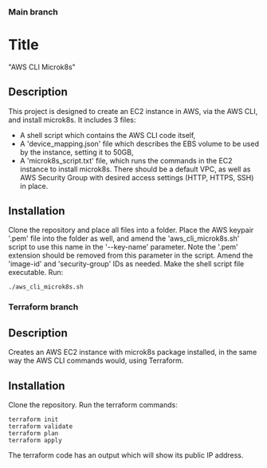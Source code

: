 ### Main branch

# Title
"AWS CLI Microk8s"

## Description
This project is designed to create an EC2 instance in AWS, via the AWS CLI, and install microk8s. It includes 3 files:
- A shell script which contains the AWS CLI code itself,
- A 'device_mapping.json' file which describes the EBS volume to be used by the instance, setting it to 50GB,
- A 'microk8s_script.txt' file, which runs the commands in the EC2 instance to install microk8s.
There should be a default VPC, as well as AWS Security Group with desired access settings (HTTP, HTTPS, SSH) in place.

## Installation
Clone the repository and place all files into a folder. 
Place the AWS keypair '.pem' file into the folder as well, and amend the 'aws_cli_microk8s.sh' script to use this name in the '--key-name' parameter. Note the '.pem' extension should be removed from this parameter in the script.
Amend the 'image-id' and 'security-group' IDs as needed.
Make the shell script file executable.
Run: 
```
./aws_cli_microk8s.sh
```

### Terraform branch

## Description
Creates an AWS EC2 instance with microk8s package installed, in the same way the AWS CLI commands would, using Terraform.

## Installation
Clone the repository.
Run the terraform commands:
```
terraform init
terraform validate
terraform plan
terraform apply
```
The terraform code has an output which will show its public IP address.
